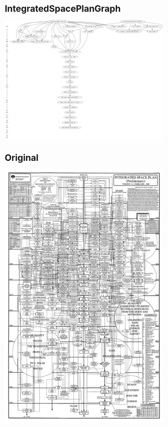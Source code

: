 # IntegratedSpacePlanGraph
![alt tag](https://raw.githubusercontent.com/Baloogan/IntegratedSpacePlanGraph/master/IntegratedSpacePlan.png)
# Original
![alt tag](https://raw.githubusercontent.com/Baloogan/IntegratedSpacePlanGraph/master/Original.png)

